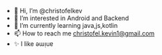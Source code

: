 - 👋 Hi, I’m @christofelkev
- 👀 I’m interested in Android and Backend 
- 🌱 I’m currently learning java,js,kotlin
- 📫 How to reach me christofel.kevin1@gmail.com
- ✨ I like ǝɯᴉuɐ


<!---
christofelkev/christofelkev is a ✨ special ✨ repository because its `README.md` (this file) appears on your GitHub profile.
You can click the Preview link to take a look at your changes.
--->
